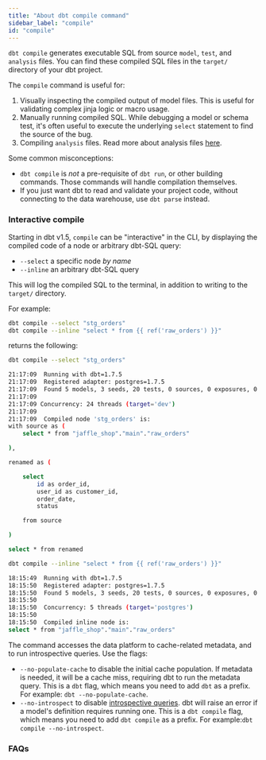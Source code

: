 ```yaml
---
title: "About dbt compile command"
sidebar_label: "compile"
id: "compile"
---
```


`dbt compile` generates executable SQL from source `model`, `test`, and `analysis` files. You can find these compiled SQL files in the `target/` directory of your dbt project.

The `compile` command is useful for:

1. Visually inspecting the compiled output of model files. This is useful for validating complex jinja logic or macro usage.
2. Manually running compiled SQL. While debugging a model or schema test, it's often useful to execute the underlying `select` statement to find the source of the bug.
3. Compiling `analysis` files. Read more about analysis files [here](/docs/build/analyses).

Some common misconceptions:
- `dbt compile` is _not_ a pre-requisite of `dbt run`, or other building commands. Those commands will handle compilation themselves.
- If you just want dbt to read and validate your project code, without connecting to the data warehouse, use `dbt parse` instead.

### Interactive compile

Starting in dbt v1.5, `compile` can be "interactive" in the CLI, by displaying the compiled code of a node or arbitrary dbt-SQL query:
- `--select` a specific node _by name_
- `--inline` an arbitrary dbt-SQL query

This will log the compiled SQL to the terminal, in addition to writing to the `target/` directory.

For example:

```bash
dbt compile --select "stg_orders"                           
dbt compile --inline "select * from {{ ref('raw_orders') }}"
```

returns the following:

```bash
dbt compile --select "stg_orders"                           

21:17:09  Running with dbt=1.7.5
21:17:09  Registered adapter: postgres=1.7.5
21:17:09  Found 5 models, 3 seeds, 20 tests, 0 sources, 0 exposures, 0 metrics, 401 macros, 0 groups, 0 semantic models
21:17:09  
21:17:09 Concurrency: 24 threads (target='dev')
21:17:09  
21:17:09  Compiled node 'stg_orders' is:
with source as (
    select * from "jaffle_shop"."main"."raw_orders"

),

renamed as (

    select
        id as order_id,
        user_id as customer_id,
        order_date,
        status

    from source

)

select * from renamed
```

```bash
dbt compile --inline "select * from {{ ref('raw_orders') }}"

18:15:49  Running with dbt=1.7.5
18:15:50  Registered adapter: postgres=1.7.5
18:15:50  Found 5 models, 3 seeds, 20 tests, 0 sources, 0 exposures, 0 metrics, 401 macros, 0 groups, 0 semantic models
18:15:50  
18:15:50  Concurrency: 5 threads (target='postgres')
18:15:50  
18:15:50  Compiled inline node is:
select * from "jaffle_shop"."main"."raw_orders"
```

The command accesses the data platform to cache-related metadata, and to run introspective queries. Use the flags:
- `--no-populate-cache` to disable the initial cache population. If metadata is needed, it will be a cache miss, requiring dbt to run the metadata query. This is a `dbt` flag, which means you need to add `dbt` as a prefix. For example: `dbt --no-populate-cache`.
- `--no-introspect` to disable [introspective queries](/faqs/Warehouse/db-connection-dbt-compile#introspective-queries). dbt will raise an error if a model's definition requires running one. This is a `dbt compile` flag, which means you need to add `dbt compile` as a prefix. For example:`dbt compile --no-introspect`.


### FAQs
<FAQ path="Warehouse/db-connection-dbt-compile" />
